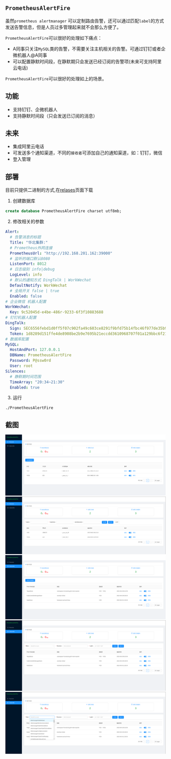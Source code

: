 ## `PrometheusAlertFire`
虽然`prometheus alertmanager` 可以定制路由告警，还可以通过匹配`label`的方式发送告警信息，但是人员过多管理起来就不会那么方便了。

`PrometheusAlertFire`可以很好的处理如下痛点：
* A同事只关注`MySQL`类的告警，不需要关注主机相关的告警。可通过钉钉或者企微机器人@A同事
* 可以配置静默时间段，在静默期只会发送已经订阅的告警项(未来可支持阿里云电话)

`PrometheusAlertFire`可以很好的处理如上的场景。

## 功能

* 支持钉钉、企微机器人
* 支持静默时间段（只会发送已订阅的消息）

## 未来
* 集成阿里云电话
* 可发送多个通知渠道，不同的`接收者`可添加自己的通知渠道，如：钉钉，微信
* 登入管理

## 部署
目前只提供二进制的方式,在[relases](https://github.com/YouCD/PrometheusAlertFire/releases)页面下载

1. 创建数据库
```SQL
create database PrometheusAlertFire charset utf8mb;
```
2. 修改相关的参数
```yaml
Alert:
  # 告警消息的标题
  Title: "华北集群:"
  # Prometheus外网连接
  PrometheusUrl: "http://192.168.201.162:39000"
  # 监听的端口默认8080
  ListenPort: 8012
  # 日志级别 info|debug
  LogLevel: info
  # 默认的通知方式 DingTalk | WorkWechat
  DefaultNotify: WorkWechat
  # 全局开关 false | true
  Enabled: false
# 企业微信 机器人配置
WorkWechat:
  Key: 9c52045d-e4be-486r-9233-6f3f10883688
# 钉钉机器人配置
DingTalk:
  Sign: SEC6556febd1d0ff5f07c902fa49c603ce8291f9bfd75b14fbc46f977de35b942
  Token: 1d8289d151ffe4de8908be2b9e7695b21eccdd3610968707f01a129bbc6f2133
# 数据库配置
MySQL:
  HostAndPort: 127.0.0.1
  DBName: PrometheusAlertFire
  Password: P@ssw0rd
  User: root
Silences:
  # 静默期时间范围
  TimeArray: "20:34~21:30"
  Enabled: true

```
3. 运行
```shell
./PrometheusAlertFire
```

## 截图
![](./image/2022-06-03-214233_1919x729_scrot.png)
![](./image/2022-06-03-214240_1920x692_scrot.png)
![](./image/2022-06-03-214249_1920x770_scrot.png)
![](./image/2022-06-03-214322_1920x844_scrot.png)
![](./image/2022-06-03-214326_1918x743_scrot.png)